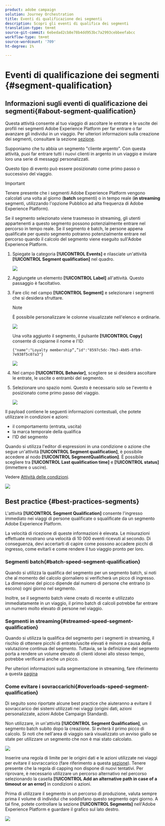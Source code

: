 ```yaml
---
product: adobe campaign
solution: Journey Orchestration
title: Eventi di qualificazione dei segmenti
description: Scopri gli eventi di qualifica dei segmenti
translation-type: tm+mt
source-git-commit: 6ebedad2cb8e78b4dd953bc7a2993cebbeefabcc
workflow-type: tm+mt
source-wordcount: '709'
ht-degree: 1%

---
```



# Eventi di qualificazione dei segmenti {#segment-qualification}

## Informazioni sugli eventi di qualificazione dei segmenti{#about-segment-qualification}

Questa attività consente al tuo viaggio di ascoltare le entrate e le uscite dei profili nei segmenti Adobe Experience Platform per far entrare o far avanzare gli individui in un viaggio. Per ulteriori informazioni sulla creazione dei segmenti, consultare la sezione [sezione](../segment/about-segments.md).

Supponiamo che tu abbia un segmento &quot;cliente argento&quot;. Con questa attività, puoi far entrare tutti i nuovi clienti in argento in un viaggio e inviare loro una serie di messaggi personalizzati.

Questo tipo di evento può essere posizionato come primo passo o successivo del viaggio.

>[!IMPORTANT]
>
>Tenere presente che i segmenti Adobe Experience Platform vengono calcolati una volta al giorno (**batch** segmenti) o in tempo reale (**in streaming** segmenti, utilizzando l&#39;opzione Pubblico ad alta frequenza di Adobe Experience Platform).
>
>Se il segmento selezionato viene trasmesso in streaming, gli utenti appartenenti a questo segmento possono potenzialmente entrare nel percorso in tempo reale. Se il segmento è batch, le persone appena qualificate per questo segmento potranno potenzialmente entrare nel percorso quando il calcolo del segmento viene eseguito sull&#39;Adobe Experience Platform.


1. Spiegate la categoria **[!UICONTROL Events]** e rilasciate un&#39;attività **[!UICONTROL Segment qualification]** nel quadro.

   ![](../assets/segment5.png)

1. Aggiungete un elemento **[!UICONTROL Label]** all&#39;attività. Questo passaggio è facoltativo.

1. Fare clic nel campo **[!UICONTROL Segment]** e selezionare i segmenti che si desidera sfruttare.

   >[!NOTE]
   >
   >È possibile personalizzare le colonne visualizzate nell&#39;elenco e ordinarle.

   ![](../assets/segment6.png)

   Una volta aggiunto il segmento, il pulsante **[!UICONTROL Copy]** consente di copiarne il nome e l&#39;ID:

   `{"name":"Loyalty membership“,”id":"8597c5dc-70e3-4b05-8fb9-7e938f5c07a3"}`

   ![](../assets/segment-copy.png)

1. Nel campo **[!UICONTROL Behavior]**, scegliere se si desidera ascoltare le entrate, le uscite o entrambi del segmento.

1. Selezionare uno spazio nomi. Questo è necessario solo se l&#39;evento è posizionato come primo passo del viaggio.

   ![](../assets/segment7.png)

Il payload contiene le seguenti informazioni contestuali, che potete utilizzare in condizioni e azioni:

* il comportamento (entrata, uscita)
* la marca temporale della qualifica
* l’ID del segmento

Quando si utilizza l&#39;editor di espressioni in una condizione o azione che segue un&#39;attività **[!UICONTROL Segment qualification]**, è possibile accedere al nodo **[!UICONTROL SegmentQualification]**. È possibile scegliere tra **[!UICONTROL Last qualification time]** e **[!UICONTROL status]** (immettere o uscire).

Vedere [Attività delle condizioni](../building-journeys/condition-activity.md#about_condition).

![](../assets/segment8.png)

## Best practice {#best-practices-segments}

L&#39;attività **[!UICONTROL Segment Qualification]** consente l&#39;ingresso immediato nei viaggi di persone qualificate o squalificate da un segmento Adobe Experience Platform.

La velocità di ricezione di queste informazioni è elevata. Le misurazioni effettuate mostrano una velocità di 10 000 eventi ricevuti al secondo. Di conseguenza, devi accertarti di capire come possono accadere picchi di ingresso, come evitarli e come rendere il tuo viaggio pronto per loro.

### Segmenti batch{#batch-speed-segment-qualification}

Quando si utilizza la qualifica del segmento per un segmento batch, si noti che al momento del calcolo giornaliero si verificherà un picco di ingresso. La dimensione del picco dipende dal numero di persone che entrano (o escono) ogni giorno nel segmento.

Inoltre, se il segmento batch viene creato di recente e utilizzato immediatamente in un viaggio, il primo batch di calcoli potrebbe far entrare un numero molto elevato di persone nel viaggio.

### Segmenti in streaming{#streamed-speed-segment-qualification}

Quando si utilizza la qualifica del segmento per i segmenti in streaming, il rischio di ottenere picchi di entrate/uscite elevati è minore a causa della valutazione continua del segmento. Tuttavia, se la definizione del segmento porta a rendere un volume elevato di clienti idonei allo stesso tempo, potrebbe verificarsi anche un picco.

Per ulteriori informazioni sulla segmentazione in streaming, fare riferimento a questa [pagina](https://experienceleague.adobe.com/docs/experience-platform/segmentation/api/streaming-segmentation.html#api)

### Come evitare i sovraccarichi{#overloads-speed-segment-qualification}

Di seguito sono riportate alcune best practice che aiuteranno a evitare il sovraccarico dei sistemi utilizzati nei viaggi (origini dati, azioni personalizzate,  azioni Adobe Campaign Standard).

Non utilizzare, in un&#39;attività **[!UICONTROL Segment Qualification]**, un segmento batch subito dopo la creazione. Si eviterà il primo picco di calcolo. Si noti che nell&#39;area di viaggio sarà visualizzato un avviso giallo se state per utilizzare un segmento che non è mai stato calcolato.

![](../assets/segment-error.png)

Inserire una regola di limite per le origini dati e le azioni utilizzate nei viaggi per evitare il sovraccarico (fare riferimento a questa [sezione](../api/capping.md)). Tenere presente che la regola di capping non dispone di nuovi tentativi. Per riprovare, è necessario utilizzare un percorso alternativo nel percorso selezionando la casella **[!UICONTROL Add an alternative path in case of a timeout or an error]** in condizioni o azioni.

Prima di utilizzare il segmento in un percorso di produzione, valuta sempre prima il volume di individui che soddisfano questo segmento ogni giorno. A tal fine, potete controllare la sezione **[!UICONTROL Segments]** nell&#39;Adobe Experience Platform e guardare il grafico sul lato destro.

![](../assets/segment-overload.png)

